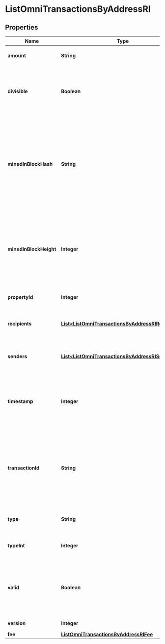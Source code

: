 

# ListOmniTransactionsByAddressRI


## Properties

| Name | Type | Description | Notes |
|------------ | ------------- | ------------- | -------------|
|**amount** | **String** | Defines the amount of the sent tokens. |  |
|**divisible** | **Boolean** | Defines whether the attribute can be divisible or not, as boolean. E.g., if it is \&quot;true\&quot;, the attribute is divisible. |  |
|**minedInBlockHash** | **String** | Represents the hash of the block where this transaction was mined/confirmed for first time. The hash is defined as a cryptographic digital fingerprint made by hashing the block header twice through the SHA256 algorithm. |  |
|**minedInBlockHeight** | **Integer** | Represents the hight of the block where this transaction was mined/confirmed for first time. The height is defined as the number of blocks in the blockchain preceding this specific block. |  |
|**propertyId** | **Integer** | Represents the identifier of the tokens to send. |  |
|**recipients** | [**List&lt;ListOmniTransactionsByAddressRIRecipients&gt;**](ListOmniTransactionsByAddressRIRecipients.md) | Represents an object of addresses that receive the transactions. |  |
|**senders** | [**List&lt;ListOmniTransactionsByAddressRISenders&gt;**](ListOmniTransactionsByAddressRISenders.md) | Represents an object of addresses that provide the funds. |  |
|**timestamp** | **Integer** | Defines the exact date/time in Unix Timestamp when this transaction was mined, confirmed or first seen in Mempool, if it is unconfirmed. |  |
|**transactionId** | **String** | Represents the unique identifier of a transaction, i.e. it could be &#x60;transactionId&#x60; in UTXO-based protocols like Bitcoin, and transaction &#x60;hash&#x60; in Ethereum blockchain. |  |
|**type** | **String** | Defines the type of the transaction as a string. |  |
|**typeInt** | **Integer** | Defines the type of the transaction as a number. |  |
|**valid** | **Boolean** | Defines whether the transaction is valid or not, as boolean. E.g. if set to \&quot;true\&quot;, it means the transaction is valid. |  |
|**version** | **Integer** | Defines the specific version. |  |
|**fee** | [**ListOmniTransactionsByAddressRIFee**](ListOmniTransactionsByAddressRIFee.md) |  |  |



